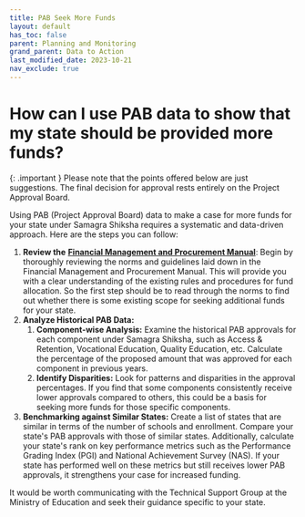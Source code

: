 ```yaml
---
title: PAB Seek More Funds
layout: default
has_toc: false
parent: Planning and Monitoring
grand_parent: Data to Action
last_modified_date: 2023-10-21
nav_exclude: true
---
```


# How can I use PAB data to show that my state should be provided more funds?

{: .important }
Please note that the points offered below are just suggestions. The final decision for approval rests entirely on the Project Approval Board.

Using PAB (Project Approval Board) data to make a case for more funds for your state under Samagra Shiksha requires a systematic and data-driven approach. Here are the steps you can follow:

1. **Review the** [**Financial Management and Procurement Manual**](https://dsel.education.gov.in/sites/default/files/update/fmp.pdf): Begin by thoroughly reviewing the norms and guidelines laid down in the Financial Management and Procurement Manual. This will provide you with a clear understanding of the existing rules and procedures for fund allocation. So the first step should be to read through the norms to find out whether there is some existing scope for seeking additional funds for your state.
2. **Analyze Historical PAB Data:**
    1. **Component-wise Analysis:** Examine the historical PAB approvals for each component under Samagra Shiksha, such as Access & Retention, Vocational Education, Quality Education, etc. Calculate the percentage of the proposed amount that was approved for each component in previous years.
    2. **Identify Disparities:** Look for patterns and disparities in the approval percentages. If you find that some components consistently receive lower approvals compared to others, this could be a basis for seeking more funds for those specific components.
3. **Benchmarking against Similar States:** Create a list of states that are similar in terms of the number of schools and enrollment. Compare your state's PAB approvals with those of similar states. Additionally, calculate your state's rank on key performance metrics such as the Performance Grading Index (PGI) and National Achievement Survey (NAS). If your state has performed well on these metrics but still receives lower PAB approvals, it strengthens your case for increased funding.

It would be worth communicating with the Technical Support Group at the Ministry of Education and seek their guidance specific to your state.
